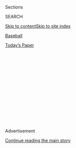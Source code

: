 <div id="app">

<div>

<div>

<div>

<div class="NYTAppHideMasthead css-1q2w90k e1suatyy0">

<div class="section css-ui9rw0 e1suatyy2">

<div class="css-eph4ug er09x8g0">

<div class="css-6n7j50">

</div>

<span class="css-1dv1kvn">Sections</span>

<div class="css-10488qs">

<span class="css-1dv1kvn">SEARCH</span>

</div>

[Skip to content](#site-content)[Skip to site
index](#site-index)

</div>

<div id="masthead-section-label" class="css-1wr3we4 eaxe0e00">

[Baseball](https://www.nytimes.com/section/sports/baseball)

</div>

<div class="css-10698na e1huz5gh0">

</div>

</div>

<div id="masthead-bar-one" class="section hasLinks css-15hmgas e1csuq9d3">

<div class="css-uqyvli e1csuq9d0">

</div>

<div class="css-1uqjmks e1csuq9d1">

</div>

<div class="css-9e9ivx">

[](https://myaccount.nytimes.com/auth/login?response_type=cookie&client_id=vi)

</div>

<div class="css-1bvtpon e1csuq9d2">

[Today’s
Paper](https://www.nytimes.com/section/todayspaper)

</div>

</div>

</div>

</div>

<div data-aria-hidden="false">

<div id="site-content" data-role="main">

<div>

<div class="css-1aor85t" style="opacity:0.000000001;z-index:-1;visibility:hidden">

<div class="css-1hqnpie">

<div class="css-epjblv">

<span class="css-17xtcya">[Baseball](/section/sports/baseball)</span><span class="css-x15j1o">|</span><span class="css-fwqvlz">Phillies-Blue
Jays Games Postponed After 2 Staff Members Test
Positive</span>

</div>

<div class="css-k008qs">

<div class="css-1iwv8en">

<span class="css-18z7m18"></span>

<div>

</div>

</div>

<span class="css-1n6z4y">https://nyti.ms/3jZMLOe</span>

<div class="css-1705lsu">

<div class="css-4xjgmj">

<div class="css-4skfbu" data-role="toolbar" data-aria-label="Social Media Share buttons, Save button, and Comments Panel with current comment count" data-testid="share-tools">

  - 
  - 
  - 
  - 
    
    <div class="css-6n7j50">
    
    </div>

  - 

</div>

</div>

</div>

</div>

</div>

</div>

<div id="NYT_TOP_BANNER_REGION" class="css-13pd83m">

</div>

<div id="top-wrapper" class="css-1sy8kpn">

<div id="top-slug" class="css-l9onyx">

Advertisement

</div>

[Continue reading the main
story](#after-top)

<div class="ad top-wrapper" style="text-align:center;height:100%;display:block;min-height:250px">

<div id="top" class="place-ad" data-position="top" data-size-key="top">

</div>

</div>

<div id="after-top">

</div>

</div>

<div>

<div id="sponsor-wrapper" class="css-1hyfx7x">

<div id="sponsor-slug" class="css-19vbshk">

Supported by

</div>

[Continue reading the main
story](#after-sponsor)

<div id="sponsor" class="ad sponsor-wrapper" style="text-align:center;height:100%;display:block">

</div>

<div id="after-sponsor">

</div>

</div>

<div class="css-186x18t">

</div>

<div class="css-1vkm6nb ehdk2mb0">

# Phillies-Blue Jays Games Postponed After 2 Staff Members Test Positive

</div>

A Phillies coach and clubhouse attendant tested positive, leading to
more disorder in M.L.B.’s schedule.

<div class="css-79elbk" data-testid="photoviewer-wrapper">

<div class="css-z3e15g" data-testid="photoviewer-wrapper-hidden">

</div>

<div class="css-1a48zt4 ehw59r15" data-testid="photoviewer-children">

![<span class="css-16f3y1r e13ogyst0" data-aria-hidden="true">Citizens
Bank Park in Philadelphia on Monday. The stadium has been shut down for
baseball activities through the
weekend.</span><span class="css-cnj6d5 e1z0qqy90" itemprop="copyrightHolder"><span class="css-1ly73wi e1tej78p0">Credit...</span><span><span>Yong
Kim/The Philadelphia Inquirer, via Associated
Press</span></span></span>](https://static01.nyt.com/images/2020/07/31/sports/30mlb-phillies-print/merlin_175021935_709311e3-5617-46a8-8aef-4c594192807e-articleLarge.jpg?quality=75&auto=webp&disable=upscale)

</div>

</div>

<div class="css-18e8msd">

<div class="css-vp77d3 epjyd6m0">

<div class="css-1baulvz">

By [<span class="css-1baulvz last-byline" itemprop="name">Tyler
Kepner</span>](https://www.nytimes.com/by/tyler-kepner)

</div>

</div>

  - 
    
    <div class="css-ld3wwf e16638kd2">
    
    July 30,
    2020
    
    </div>

  - 
    
    <div class="css-4xjgmj">
    
    <div class="css-d8bdto" data-role="toolbar" data-aria-label="Social Media Share buttons, Save button, and Comments Panel with current comment count" data-testid="share-tools">
    
      - 
      - 
      - 
      - 
        
        <div class="css-6n7j50">
        
        </div>
    
      - 
    
    </div>
    
    </div>

</div>

</div>

<div class="section meteredContent css-1r7ky0e" name="articleBody" itemprop="articleBody">

<div class="css-1fanzo5 StoryBodyCompanionColumn">

<div class="css-53u6y8">

Major League Baseball had to shuffle its schedule yet again on Thursday,
postponing the Philadelphia Phillies’ scheduled games for this weekend
after a coach and a clubhouse attendant received positive test results
for the coronavirus.

The Phillies had been scheduled to play a doubleheader with the Toronto
Blue Jays on Saturday in Philadelphia and another game on Sunday, but
the positive tests caused the team to shut down their stadium, Citizens
Bank Park, for baseball activity.

“Our plans right now are to stay put and let M.L.B. work through
whatever they’re working through, and then they’re going to let us know
what’s our next step,” Toronto Manager Charlie Montoyo told reporters on
Thursday, before the Blue Jays’ game in Washington. “But we’re not going
to Philadelphia. Those games have been postponed.”

The Phillies are the second team, with the Miami Marlins, to be forced
to miss a full week of action because of the pandemic. The Marlins, who
played three games in Philadelphia last weekend, have had 19 positive
tests for the coronavirus within their traveling party, including 17
players.

</div>

</div>

<div class="css-1fanzo5 StoryBodyCompanionColumn">

<div class="css-53u6y8">

The team has remained in isolation in Philadelphia while receiving
testing and treatment. No Phillies players are known to have tested
positive since the season began, but Major League Baseball felt the
Phillies’ recent exposure to the Marlins made it unwise to go ahead with
the games this weekend.

“Had this happened a week ago, that would have been the answer, because
in our manual, we talk about what to do when there’s a positive case and
how we handle contact tracing,” said Dr. Gary Green, M.L.B.’s medical
director. “But the commissioner correctly decided that this was an
extraordinary situation, and we wanted to go beyond the manual and
reassure the public as well as the players and the staff that we were
taking every possible precaution.”

The Phillies had been scheduled to play in Miami next week, but with the
Marlins in limbo, M.L.B. has instead scheduled the Phillies for four
games against the Yankees, on Monday and Tuesday in the Bronx and in
Philadelphia on Wednesday and Thursday.

The Yankees had been scheduled to play at Tampa Bay on Thursday, but now
they will most likely make up that game as part of a doubleheader that
weekend.

The adjustments underscore how flexible M.L.B. and its clubs must be
while playing during the pandemic, with the abbreviated schedule subject
to reorganization based on circumstances. The Yankees and the Orioles,
who were supposed to face the Phillies and the Marlins this week,
switched to a two-game series against each other in Baltimore. The
Nationals and the Blue Jays, who were scheduled to play the Marlins and
the Phillies this weekend, are now idle.

</div>

</div>

<div class="css-1fanzo5 StoryBodyCompanionColumn">

<div class="css-53u6y8">

Missing a full week will make it all but impossible for the Phillies and
the Marlins to squeeze in a full 60-game schedule. To do so, the teams
would each have to play 57 games in 56 days from Monday through the end
of the regular season on Sept. 27. They could fill in some games on off
days or make up some with doubleheaders — which will include games that
last just seven innings — but the league no longer views 60 games as a
must for each team, given the unprecedented
disruptions.

<div id="NYT_MAIN_CONTENT_2_REGION" class="css-9tf9ac">

<div>

<div id="styln-prism-freeform-1595872471455" class="section interactive-content interactive-size-medium css-1ftcdic">

<div class="css-17ih8de interactive-body">

<div id="prism-freeform-block-83281" class="css-19mumt8" data-role="complementary" data-storyline="The Games Resume" data-truncated="false" tabindex="0">

<div class="css-a8d9oz">

<div>

### The Games Resume

#### Sports and the Virus

Updated July 31, 2020

Here’s what’s happening as the world of sports slowly comes back to
life:

  -   - The [N.B.A.
        returned](https://www.nytimes.com/2020/07/30/sports/basketball/clippers-lakers.html?action=click&pgtype=Article&state=default&region=MAIN_CONTENT_2&context=storylines_keepup),
        and the Lakers held on to beat the Clippers in a thriller. Zion
        Williamson played in the first game of the night for the
        Pelicans.
      - Players, coaches and analysts are watching this season’s
        baseball games [to see what
        effect](https://www.nytimes.com/2020/07/31/sports/baseball/baseball-empty-stadiums-effects.html?action=click&pgtype=Article&state=default&region=MAIN_CONTENT_2&context=storylines_keepup)
        the absence of fans has.
      - With no summer tournaments to play in, top high school
        basketball stars are [committing to colleges
        earlier](https://www.nytimes.com/2020/07/30/sports/ncaabasketball/college-basketball-recruiting.html?action=click&pgtype=Article&state=default&region=MAIN_CONTENT_2&context=storylines_keepup).
        Villanova is one of the beneficiaries.

<div id="styln-survey-component-83281" class="styln-survey-component">

</div>

</div>

</div>

</div>

</div>

</div>

</div>

</div>

As M.L.B. tries to untangle the Marlins’ outbreak — and how it
originated — the league has instructed teams to more closely monitor
players’ adherence to safety rules. Each team will have one employee
serve as a compliance officer, making sure players observe health
protocols at the ballpark and do not leave the team hotel on the road,
except for games.

“The difficulty — and you’re seeing this across the country with contact
tracing — it’s very difficult to know exactly where somebody picked
something up, because people don’t just go to one place,” Dr. Green
said. “It is a little bit difficult to determine where that actually
occurred. But our contact tracers have been working on that as well as
our department of investigations. They have been doing that pretty much
full-time since this happened.”

Dr. Green emphasized that M.L.B. had performed more than 11,000
coronavirus tests since the Marlins’ outbreak, and no players on any of
the other 29 teams have tested positive.

“Twenty-nine out of 30 is a pretty good batting average,” he said. “So
what that means is overall, it’s been successful. Obviously we’re upset
there’s been an outbreak with one team, which is one team too many, but
if you look at our positive rate overall, even with the Marlins, since
the surveillance started it’s about .1 percent.”

Dr. Green said it was up to the players and teams to follow the
protocols both at the ballparks and away from them to limit the spread
of the virus. But he said the league understood all along that some
positive tests would occur.

“We were never under any illusions that this was going to be perfect or
that we weren’t going to get positive cases,” he said. “The whole idea
was to try to mitigate that and be able to play sports within the
setting of a pandemic, which has never been done before.”

</div>

</div>

<div>

</div>

</div>

<div>

</div>

<div>

</div>

<div>

</div>

<div>

<div id="bottom-wrapper" class="css-1ede5it">

<div id="bottom-slug" class="css-l9onyx">

Advertisement

</div>

[Continue reading the main
story](#after-bottom)

<div id="bottom" class="ad bottom-wrapper" style="text-align:center;height:100%;display:block;min-height:90px">

</div>

<div id="after-bottom">

</div>

</div>

</div>

</div>

</div>

## Site Index

<div>

</div>

## Site Information Navigation

  - [© <span>2020</span> <span>The New York Times
    Company</span>](https://help.nytimes.com/hc/en-us/articles/115014792127-Copyright-notice)

<!-- end list -->

  - [NYTCo](https://www.nytco.com/)
  - [Contact
    Us](https://help.nytimes.com/hc/en-us/articles/115015385887-Contact-Us)
  - [Work with us](https://www.nytco.com/careers/)
  - [Advertise](https://nytmediakit.com/)
  - [T Brand Studio](http://www.tbrandstudio.com/)
  - [Your Ad
    Choices](https://www.nytimes.com/privacy/cookie-policy#how-do-i-manage-trackers)
  - [Privacy](https://www.nytimes.com/privacy)
  - [Terms of
    Service](https://help.nytimes.com/hc/en-us/articles/115014893428-Terms-of-service)
  - [Terms of
    Sale](https://help.nytimes.com/hc/en-us/articles/115014893968-Terms-of-sale)
  - [Site
    Map](https://spiderbites.nytimes.com)
  - [Help](https://help.nytimes.com/hc/en-us)
  - [Subscriptions](https://www.nytimes.com/subscription?campaignId=37WXW)

</div>

</div>

</div>

</div>
